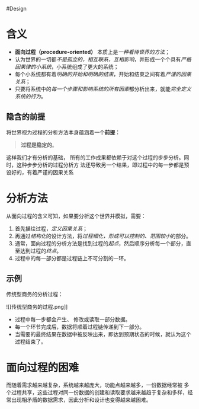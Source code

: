 #Design 
# 含义
- **面向过程（procedure-oriented）** 本质上是*一种看待世界的方法*；
- 认为世界的一切都*不是孤立的，相互联系，互相影响*，并形成一个个具有*严格因果律的小系统*，小系统组成了更大的系统；
- 每个小系统都有着*明确的开始和明确的结束*，开始和结束之间有着*严谨的因果关系*；
- 只要将系统中的*每一个步骤和影响系统的所有因素*都分析出来，就能*完全定义系统的行为*。

## 隐含的前提
将世界视为过程的分析方法本身蕴涵着一个**前提**：
>**过程是稳定的**。

这样我们才有分析的基础， 所有的工作成果都依赖于对这个过程的步步分析。同时，这种步步分析的过程分析方 法还导致另一个结果，即过程中的每一步都是预设好的，有着严谨的因果关系

# 分析方法
从面向过程的含义可知，如果要分析这个世界并模拟，需要：
1. 首先描绘过程，*定义因果关系*；
2. 再通过*结构化*的设计方法，将*过程细化，形成可以控制的、范围较小*的部分。
3. 通常，面向过程的分析方法是找到过程的*起点*，然后顺序分析每一个部分，直至达到过程的*终点*。
4. 过程中的每一部分都是过程链上不可分割的一环。



## 示例
传统型商务的分析过程：

![[传统型商务的过程.png]]

- 过程中每一步都会产生、 修改或读取一部分数据。
- 每一个环节完成后，数据将顺着过程链传递到下一部分。
- 当需要的最终结果在数据中被反映出来，即达到预期状态的时候，就认为这个过程结束了。

# 面向过程的困难
而随着需求越来越复杂，系统越来越庞大，功能点越来越多，一份数据经常被 多个过程共享，这些过程对同一份数据的创建和读取要求越来越趋于复杂和多样，经 常出现相矛盾的数据需求，因此分析和设计也变得越来越困难。
